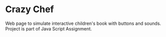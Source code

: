 # Crazy Chef
 Web page to simulate interactive children's book with buttons and sounds. Project is part of Java Script Assignment.

